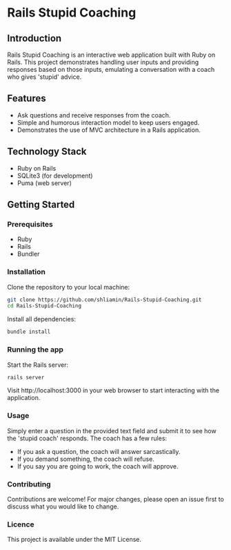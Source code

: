 # Rails Stupid Coaching

## Introduction
Rails Stupid Coaching is an interactive web application built with Ruby on Rails. This project demonstrates handling user inputs and providing responses based on those inputs, emulating a conversation with a coach who gives 'stupid' advice.

## Features
- Ask questions and receive responses from the coach.
- Simple and humorous interaction model to keep users engaged.
- Demonstrates the use of MVC architecture in a Rails application.

## Technology Stack
- Ruby on Rails
- SQLite3 (for development)
- Puma (web server)

## Getting Started

### Prerequisites
- Ruby
- Rails
- Bundler

### Installation
Clone the repository to your local machine:
```bash
git clone https://github.com/shliamin/Rails-Stupid-Coaching.git
cd Rails-Stupid-Coaching
```

Install all dependencies:
```bash
bundle install
```

### Running the app
Start the Rails server:
```bash
rails server
```
Visit http://localhost:3000 in your web browser to start interacting with the application.

### Usage
Simply enter a question in the provided text field and submit it to see how the 'stupid coach' responds. The coach has a few rules:

- If you ask a question, the coach will answer sarcastically.
- If you demand something, the coach will refuse.
- If you say you are going to work, the coach will approve.

### Contributing
Contributions are welcome! For major changes, please open an issue first to discuss what you would like to change.

### Licence
This project is available under the MIT License.

